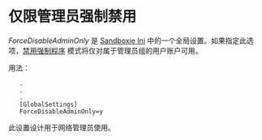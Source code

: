 # 仅限管理员强制禁用

_ForceDisableAdminOnly_ 是 [Sandboxie Ini](SandboxieIni.md) 中的一个全局设置。如果指定此选项，[禁用强制程序](FileMenu.md#disable-forced-programs) 模式将仅对属于管理员组的用户账户可用。

用法：
```
   .
   .
   .
   [GlobalSettings]
   ForceDisableAdminOnly=y
```

此设置设计用于网络管理员使用。